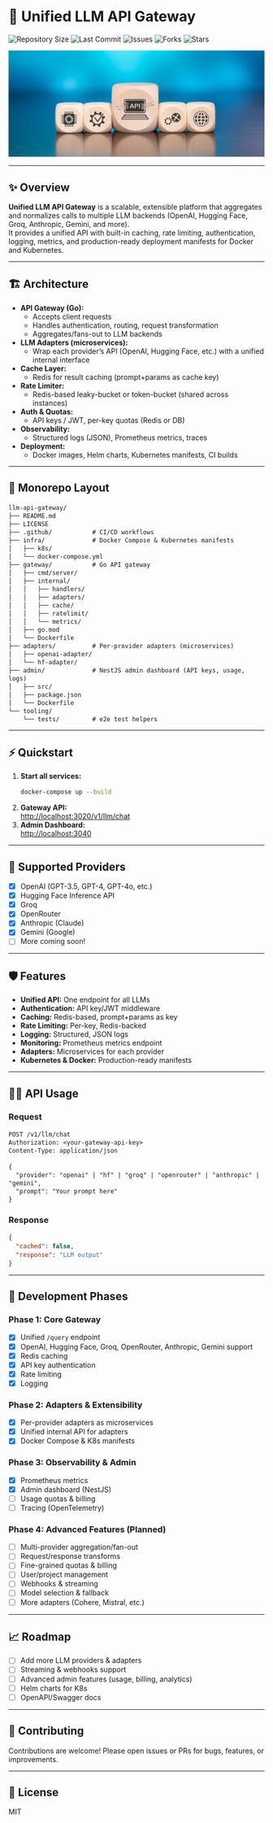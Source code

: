 # 🚀 Unified LLM API Gateway

![Repository Size](https://img.shields.io/github/repo-size/JawherKl/llm-api-gateway)
![Last Commit](https://img.shields.io/github/last-commit/JawherKl/llm-api-gateway)
![Issues](https://img.shields.io/github/issues-raw/JawherKl/llm-api-gateway)
![Forks](https://img.shields.io/github/forks/JawherKl/llm-api-gateway)
![Stars](https://img.shields.io/github/stars/JawherKl/llm-api-gateway)

![Gateway Banner](https://raw.githubusercontent.com/JawherKl/llm-api-gateway/refs/heads/main/llm-api-gateway.jpg)

---

## ✨ Overview

**Unified LLM API Gateway** is a scalable, extensible platform that aggregates and normalizes calls to multiple LLM backends (OpenAI, Hugging Face, Groq, Anthropic, Gemini, and more).  
It provides a unified API with built-in caching, rate limiting, authentication, logging, metrics, and production-ready deployment manifests for Docker and Kubernetes.

---

## 🏗️ Architecture

- **API Gateway (Go):**  
  - Accepts client requests
  - Handles authentication, routing, request transformation
  - Aggregates/fans-out to LLM backends
- **LLM Adapters (microservices):**  
  - Wrap each provider’s API (OpenAI, Hugging Face, etc.) with a unified internal interface
- **Cache Layer:**  
  - Redis for result caching (prompt+params as cache key)
- **Rate Limiter:**  
  - Redis-based leaky-bucket or token-bucket (shared across instances)
- **Auth & Quotas:**  
  - API keys / JWT, per-key quotas (Redis or DB)
- **Observability:**  
  - Structured logs (JSON), Prometheus metrics, traces
- **Deployment:**  
  - Docker images, Helm charts, Kubernetes manifests, CI builds

---

## 📁 Monorepo Layout

```
llm-api-gateway/
├── README.md
├── LICENSE
├── .github/           # CI/CD workflows
├── infra/             # Docker Compose & Kubernetes manifests
│   ├── k8s/
│   └── docker-compose.yml
├── gateway/           # Go API gateway
│   ├── cmd/server/
│   ├── internal/
│   │   ├── handlers/
│   │   ├── adapters/
│   │   ├── cache/
│   │   ├── ratelimit/
│   │   └── metrics/
│   ├── go.mod
│   └── Dockerfile
├── adapters/          # Per-provider adapters (microservices)
│   ├── openai-adapter/
│   └── hf-adapter/
├── admin/             # NestJS admin dashboard (API keys, usage, logs)
│   ├── src/
│   ├── package.json
│   └── Dockerfile
└── tooling/
    └── tests/         # e2e test helpers
```

---

## ⚡ Quickstart

1. **Start all services:**
   ```sh
   docker-compose up --build
   ```
2. **Gateway API:**  
   [http://localhost:3020/v1/llm/chat](http://localhost:3020/v1/llm/chat)
3. **Admin Dashboard:**  
   [http://localhost:3040](http://localhost:3040)

---

## 🔌 Supported Providers

- [x] OpenAI (GPT-3.5, GPT-4, GPT-4o, etc.)
- [x] Hugging Face Inference API
- [x] Groq
- [x] OpenRouter
- [x] Anthropic (Claude)
- [x] Gemini (Google)
- [ ] More coming soon!

---

## 🛡️ Features

- **Unified API:** One endpoint for all LLMs
- **Authentication:** API key/JWT middleware
- **Caching:** Redis-based, prompt+params as key
- **Rate Limiting:** Per-key, Redis-backed
- **Logging:** Structured, JSON logs
- **Monitoring:** Prometheus metrics endpoint
- **Adapters:** Microservices for each provider
- **Kubernetes & Docker:** Production-ready manifests

---

## 🧑‍💻 API Usage

### Request

```http
POST /v1/llm/chat
Authorization: <your-gateway-api-key>
Content-Type: application/json

{
  "provider": "openai" | "hf" | "groq" | "openrouter" | "anthropic" | "gemini",
  "prompt": "Your prompt here"
}
```

### Response

```json
{
  "cached": false,
  "response": "LLM output"
}
```

---

## 🚦 Development Phases

### Phase 1: Core Gateway
- [x] Unified `/query` endpoint
- [x] OpenAI, Hugging Face, Groq, OpenRouter, Anthropic, Gemini support
- [x] Redis caching
- [x] API key authentication
- [x] Rate limiting
- [x] Logging

### Phase 2: Adapters & Extensibility
- [x] Per-provider adapters as microservices
- [x] Unified internal API for adapters
- [x] Docker Compose & K8s manifests

### Phase 3: Observability & Admin
- [x] Prometheus metrics
- [x] Admin dashboard (NestJS)
- [ ] Usage quotas & billing
- [ ] Tracing (OpenTelemetry)

### Phase 4: Advanced Features (Planned)
- [ ] Multi-provider aggregation/fan-out
- [ ] Request/response transforms
- [ ] Fine-grained quotas & billing
- [ ] User/project management
- [ ] Webhooks & streaming
- [ ] Model selection & fallback
- [ ] More adapters (Cohere, Mistral, etc.)

---

## 📈 Roadmap

- [ ] Add more LLM providers & adapters
- [ ] Streaming & webhooks support
- [ ] Advanced admin features (usage, billing, analytics)
- [ ] Helm charts for K8s
- [ ] OpenAPI/Swagger docs

---

## 🤝 Contributing

Contributions are welcome! Please open issues or PRs for bugs, features, or improvements.

---

## 📄 License

MIT
